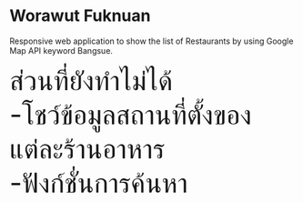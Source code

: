 # Worawut Fuknuan
Responsive web application to show the list of Restaurants by using
Google Map API keyword Bangsue.

<font size="14">ส่วนที่ยังทำไม่ได้<br>
-โชว์ข้อมูลสถานที่ตั้งของแต่ละร้านอาหาร<br>
-ฟังก์ชั่นการค้นหา
</font>
